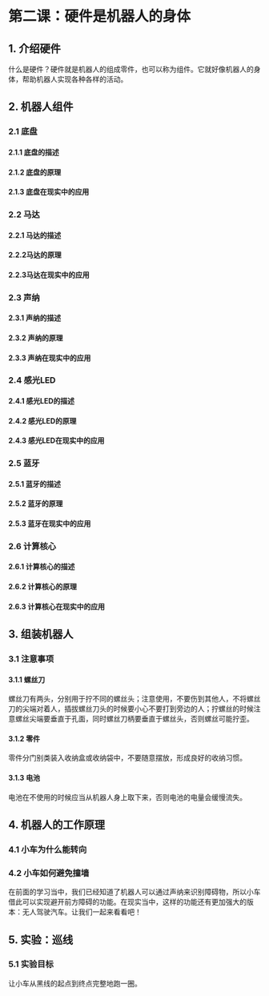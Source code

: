 # 第二课：硬件是机器人的身体
## 1. 介绍硬件
什么是硬件？硬件就是机器人的组成零件，也可以称为组件。它就好像机器人的身体，帮助机器人实现各种各样的活动。
## 2. 机器人组件
### 2.1 底盘
#### 2.1.1 底盘的描述
#### 2.1.2 底盘的原理
#### 2.1.3 底盘在现实中的应用
### 2.2 马达
#### 2.2.1 马达的描述
#### 2.2.2马达的原理
#### 2.2.3马达在现实中的应用
### 2.3 声纳
#### 2.3.1 声纳的描述
#### 2.3.2 声纳的原理
#### 2.3.3 声纳在现实中的应用
### 2.4 感光LED
#### 2.4.1 感光LED的描述
#### 2.4.2 感光LED的原理
#### 2.4.3 感光LED在现实中的应用
### 2.5 蓝牙
#### 2.5.1 蓝牙的描述 
#### 2.5.2 蓝牙的原理
#### 2.5.3 蓝牙在现实中的应用
### 2.6 计算核心
#### 2.6.1 计算核心的描述
#### 2.6.2 计算核心的原理
#### 2.6.3 计算核心在现实中的应用
## 3. 组装机器人
### 3.1 注意事项
#### 3.1.1 螺丝刀
螺丝刀有两头，分别用于拧不同的螺丝头；注意使用，不要伤到其他人，不将螺丝刀的尖端对着人，插拔螺丝刀头的时候要小心不要打到旁边的人；拧螺丝的时候注意螺丝尖端要垂直于孔面，同时螺丝刀柄要垂直于螺丝头，否则螺丝可能拧歪。 
#### 3.1.2 零件
零件分门别类装入收纳盒或收纳袋中，不要随意摆放，形成良好的收纳习惯。
#### 3.1.3 电池
电池在不使用的时候应当从机器人身上取下来，否则电池的电量会缓慢流失。
## 4. 机器人的工作原理
### 4.1 小车为什么能转向
### 4.2 小车如何避免撞墙
在前面的学习当中，我们已经知道了机器人可以通过声纳来识别障碍物，所以小车借此可以实现避开前方障碍的功能。在现实当中，这样的功能还有更加强大的版本：无人驾驶汽车。让我们一起来看看吧！
## 5. 实验：巡线
### 5.1 实验目标
让小车从黑线的起点到终点完整地跑一圈。
